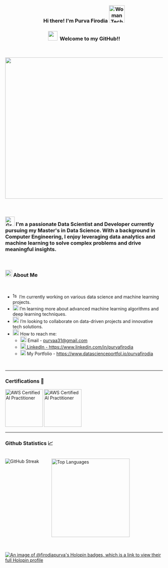 <h3 align="center"> Hi there! I'm Purva Firodia <img src="https://raw.githubusercontent.com/Tarikul-Islam-Anik/Animated-Fluent-Emojis/master/Emojis/People%20with%20professions/Woman%20Technologist%20Light%20Skin%20Tone.png" alt="Woman Technologist Light Skin Tone" width="50" height="55" /></h3>
<h3 align="center"><img src="https://github.com/Anmol-Baranwal/Cool-GIFs-For-GitHub/assets/74038190/7bb1e704-6026-48f9-8435-2f4d40101348" width="30">&nbsp; Welcome to my GitHub!!  </h3>
<br> <br>
<div align="center">
<img  align = "center" src="https://github.com/firodiaPurva/MediaAssets/blob/b8cd928c8093caef30082719b8dd014356bb0cd4/Now%2C%20Github%20allows%20diagrams%20and%20flowcharts%20in%20markdown%20files.jpg" width="1000" height="450" /> 
</div>
<br> <br>
<h3> <img src="https://raw.githubusercontent.com/Tarikul-Islam-Anik/Animated-Fluent-Emojis/master/Emojis/Objects/Graduation%20Cap.png" alt="Graduation Cap" width="30" />   I'm a passionate Data Scientist and Developer currently pursuing my Master's in Data Science. With a background in Computer Engineering, I enjoy leveraging data analytics and machine learning to solve complex problems and drive meaningful insights. </h3>
<br>
<h3><img src="https://raw.githubusercontent.com/Tarikul-Islam-Anik/Animated-Fluent-Emojis/master/Emojis/Objects/Bar%20Chart.png" alt="Bar Chart" width="22" height="22" /> 
 About Me</h3>
 <br>
<ul>
  <li><img src="https://raw.githubusercontent.com/Tarikul-Islam-Anik/Animated-Fluent-Emojis/master/Emojis/Activities/1st%20Place%20Medal.png" alt="1st Place Medal" width="17" height="17" /> I’m currently working on various data science and machine learning projects.</li>
  <li><img src="https://raw.githubusercontent.com/Tarikul-Islam-Anik/Animated-Fluent-Emojis/master/Emojis/Animals/Seedling.png" alt="Seedling" width="18" height="18" /> I’m learning more about advanced machine learning algorithms and deep learning techniques.</li>
  <li><img src="https://raw.githubusercontent.com/Tarikul-Islam-Anik/Animated-Fluent-Emojis/master/Emojis/People/Men%20with%20Bunny%20Ears.png" alt="Men with Bunny Ears" width="20" height="20" /> I’m looking to collaborate on data-driven projects and innovative tech solutions.</li>
  <li>
    <img src="https://raw.githubusercontent.com/Tarikul-Islam-Anik/Animated-Fluent-Emojis/master/Emojis/Objects/Open%20Mailbox%20with%20Raised%20Flag.png" alt="Open Mailbox with Raised Flag" width="20" height="20" /> How to reach me:
    <ul>
      <li><img src="https://raw.githubusercontent.com/Tarikul-Islam-Anik/Animated-Fluent-Emojis/master/Emojis/Objects/E-Mail.png" alt="E-Mail" width="20" height="18" /> Email - <a href="purvaa31@gmail.com">purvaa31@gmail.com </li>
      <li><img src="https://raw.githubusercontent.com/Tarikul-Islam-Anik/Animated-Fluent-Emojis/master/Emojis/Objects/Laptop.png" alt="Laptop" width="18" height="18" />
 LinkedIn - <a href="https://www.linkedin.com/in/purvafirodia">https://www.linkedin.com/in/purvafirodia</a></li>
     <li><img src="https://raw.githubusercontent.com/Tarikul-Islam-Anik/Animated-Fluent-Emojis/master/Emojis/Travel%20and%20places/Globe%20with%20Meridians.png" alt="Globe with Meridians" width="18" height="18" />
 My Portfolio - <a href="https://www.datascienceportfol.io/purvafirodia">https://www.datascienceportfol.io/purvafirodia</a></li>
    </ul>
  </li>
</ul>
<br>

---

### Certifications 📜


<p align="left">
  <img src="https://images.credly.com/size/680x680/images/4d4693bb-530e-4bca-9327-de07f3aa2348/image.png" alt="AWS Certified AI Practitioner" width="120" height="120"/>
  <img src="https://images.credly.com/size/680x680/images/834f2c8d-2d2c-4ce7-9580-02a351c31626/image.png" alt="AWS Certified AI Practitioner" width="120" height="120"/>
</p>

---


### Github Statistics 📈 
<br>
<div style="display: flex; align-items: flex-start; gap: 40px;">
    <a>
        <img src="https://github-readme-streak-stats.herokuapp.com?user=firodiaPurva&theme=highcontrast&card_width=520&card_height=250" alt="GitHub Streak" />
    </a>
    <a>
        <img src="https://github-readme-stats.vercel.app/api/top-langs/?username=firodiaPurva&layout=compact&theme=highcontrast" style="height: 250px;" alt="Top Languages" />
    </a>
</div>





<br>
<br>

[![An image of @firodiapurva's Holopin badges, which is a link to view their full Holopin profile](https://holopin.me/firodiapurva)](https://holopin.io/@firodiapurva)

<!--
<div style="display: flex; align-items: flex-start; gap: 20px;">
    <a href="https://git.io/streak-stats">
        <img src="https://github-readme-streak-stats.herokuapp.com?user=firodiaPurva&theme=highcontrast&card_width=550&card_height=250" alt="GitHub Streak" />
    </a>
    <a href="https://github.com/anuraghazra/github-readme-stats">
        <img src="https://github-readme-stats.vercel.app/api/top-langs/?username=firodiaPurva&layout=compact&theme=highcontrast" style="height: 250px;" alt="Top Languages" />
    </a>
</div>

-->
